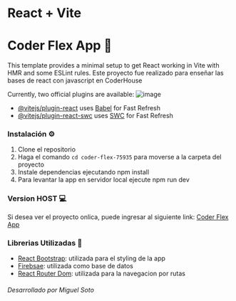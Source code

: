 # React + Vite
 # Coder Flex App 🛒
 
 This template provides a minimal setup to get React working in Vite with HMR and some ESLint rules.
 Este proyecto fue realizado para enseñar las bases de react con javascript en CoderHouse
 
 Currently, two official plugins are available:
 ![image](/public/flex-app-readme.png)
 
 - [@vitejs/plugin-react](https://github.com/vitejs/vite-plugin-react/blob/main/packages/plugin-react/README.md) uses [Babel](https://babeljs.io/) for Fast Refresh
 - [@vitejs/plugin-react-swc](https://github.com/vitejs/vite-plugin-react-swc) uses [SWC](https://swc.rs/) for Fast Refresh
 
 ### Instalación ⚙️
 
 1. Clone el repositorio
 2. Haga el comando `cd coder-flex-75935` para moverse a la carpeta del proyecto
 3. Instale dependencias ejecutando npm install
 4. Para levantar la app en servidor local ejecute npm run dev
 
 ### Version HOST 💻
 
 Si desea ver el proyecto onlica, puede ingresar al siguiente link: [Coder Flex App](https://react-proyecto-final-miguel-soto.vercel.app/cart)
 
 ### Librerias Utilizadas 📖
 
 - [React Bootstrap](https://react-bootstrap.netlify.app/): utilizada para el styling de la app
 - [Firebsae](https://react-bootstrap.netlify.app/): utilizada como base de datos
 - [React Router Dom](https://react-bootstrap.netlify.app/): utilizada para la navegacion por rutas
 
 
 ###### Desarrollado por Miguel Soto